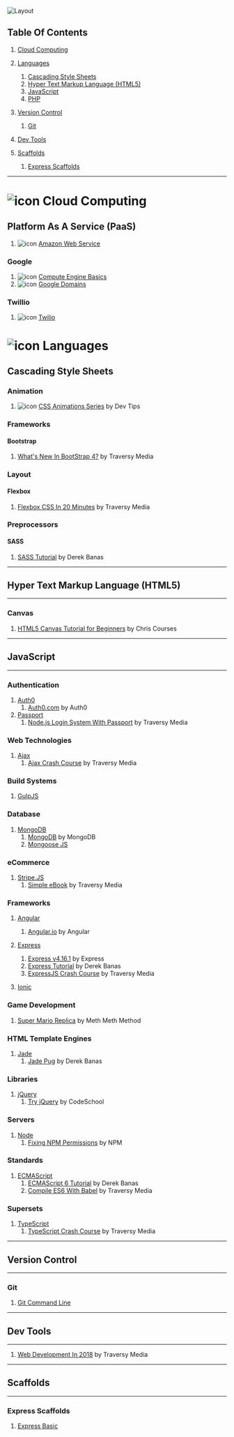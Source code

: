 ![Layout](https://raw.github.com/elwoodberry/education/master/_img/headers/890x400__header_education.png)











## Table Of Contents
1. [Cloud Computing](#-cloud-computing)
1. [Languages](#languages)
    1. [Cascading Style Sheets](#cascading-style-sheets)
    1. [Hyper Text Markup Language (HTML5)](#hyper-text-markup-language-html5)
    1. [JavaScript](#javascript)
    1. [PHP](#php)

1. [Version Control](#version-control)
    1. [Git](#git)
1. [Dev Tools](#dev-tools)
1. [Scaffolds](#scaffolds)
    1. [Express Scaffolds](#express-scaffolds)
---









# ![icon](https://raw.github.com/elwoodberry/education/master/_img/icons/cloud.png) Cloud Computing

## Platform As A Service (PaaS)
1. ![icon](https://raw.github.com/elwoodberry/education/master/_img/icons/warning.png) [Amazon Web Service](dir/cloud-computing/amazon-web-services)

### Google
1. ![icon](https://raw.github.com/elwoodberry/education/master/_img/icons/checkmark.png) [Compute Engine Basics](dir/cloud-computing/google-cloud/compute-engine)
1. ![icon](https://raw.github.com/elwoodberry/education/master/_img/icons/warning.png) [Google Domains](dir/cloud-computing/google-cloud/google-domains)

### Twillio
1. ![icon](https://raw.github.com/elwoodberry/education/master/_img/icons/warning.png) [Twilio](dir/cloud-computing/twilio)









# ![icon](https://raw.github.com/elwoodberry/education/master/_img/icons/code.png) Languages

## Cascading Style Sheets
### Animation
1.  ![icon](https://raw.github.com/elwoodberry/education/master/_img/icons/warning.png) [CSS Animations Series](dir/languages/css/animation/css-animations-series) by Dev Tips

### Frameworks
#### Bootstrap
1. [What's New In BootStrap 4?](dir/languages/css/frameworks/bootstrap/whats-new-in-bootstrap4) by Traversy Media

### Layout
#### Flexbox
1. [Flexbox CSS In 20 Minutes](dir/languages/css/layout/flexbox/flexbox-css-in-20-minutes) by Traversy Media

### Preprocessors
#### SASS
1. [SASS Tutorial](dir/languages/css/preprocessor/sass/sass-tutorial) by Derek Banas








---
## Hyper Text Markup Language (HTML5)
---
### Canvas
1. [HTML5 Canvas Tutorial for Beginners](dir/languages/html5/canvas/canvas-tutorial-for-beginners) by Chris Courses







---
## JavaScript
---
### Authentication
1. [Auth0](dir/languages/javascript/auth0)
    1. [Auth0.com](dir/languages/javascript/auth0/auth0) by Auth0
1. [Passport](dir/languages/javascript/passport)
    1. [Node.js Login System With Passport](dir/languages/javascript/passport/login-system-with-passport) by Traversy Media

### Web Technologies  
1. [Ajax](dir/languages/javascript/ajax)
    1. [Ajax Crash Course](dir/languages/javascript/ajax/ajax-crash-course) by Traversy Media

### Build Systems
1. [GulpJS](dir/languages/javascript/gulp)

### Database  
1. [MongoDB](dir/languages/javascript/mongodb)
    1. [MongoDB](dir/languages/javascript/mongodb/mongodb) by MongoDB
    1. [Mongoose JS](dir/languages/javascript/)

### eCommerce
1. [Stripe.JS](dir/languages/javascript/stripe)
    1. [Simple eBook](dir/languages/javascript/stripe/simple-ebook) by Traversy Media

### Frameworks
1. [Angular](dir/languages/javascript/angular)
    1. [Angular.io](dir/languages/javascript/angular/angular-io) by Angular

1. [Express](dir/languages/javascript/express)
    1. [Express v4.16.1](dir/languages/javascript/express/express_v4-16-1) by Express
    1. [Express Tutorial](dir/languages/javascript/express/express-tutorial) by Derek Banas
    1. [ExpressJS Crash Course](dir/languages/javascript/express/expressjs-crash-course) by Traversy Media

1. [Ionic](dir/languages/javascript/ionic)

### Game Development
1. [Super Mario Replica](dir/languages/javascript/gamedev/super-mario) by Meth Meth Method

### HTML Template Engines
1. [Jade](dir/languages/javascript/jade)
    1. [Jade Pug](dir/languages/javascript/jade/jade-pug) by Derek Banas

### Libraries  
1. [jQuery](dir/languages/javascript/jquery)
    1. [Try jQuery](dir/languages/javascript/jquery/try-jquery) by CodeSchool

### Servers
1. [Node](dir/languages/javascript/node)
    1. [Fixing NPM Permissions](dir/languages/javascript/node/fixing-npm-permissions) by NPM

### Standards
1. [ECMAScript](dir/languages/javascript/ecmascript)
    1. [ECMAScript 6 Tutorial](dir/languages/javascript/ecmascript/ecmascript-6-tutorial) by Derek Banas
    1. [Compile ES6 With Babel](dir/languages/javascript/ecmascript/compile-es6-with-babel) by Traversy Media
### Supersets
1. [TypeScript](dir/languages/javascript/typescript)
    1. [TypeScript Crash Course](dir/languages/javascript/typescript/typescript-crash-course) by Traversy Media






---
## Version Control
---
### Git
1. [Git Command Line](dir/version-control/git)






---
## Dev Tools
---
1. [Web Development In 2018](dir/dev-tools/web-development-2018) by Traversy Media




---
## Scaffolds
---
### Express Scaffolds
1. [Express Basic](dir/scaffolds/express-basic)
